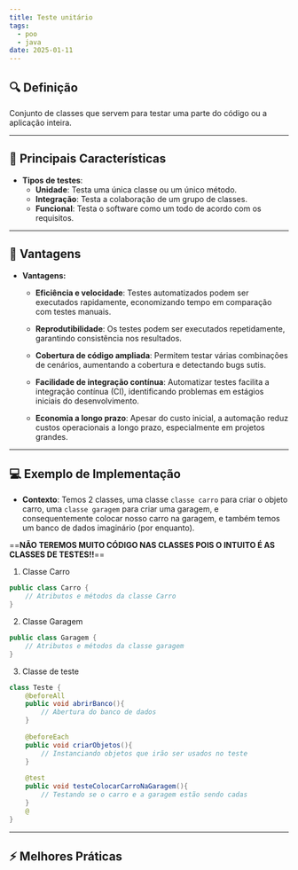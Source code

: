 ```yaml
---
title: Teste unitário
tags:
  - poo
  - java
date: 2025-01-11
---
```


## 🔍 Definição

Conjunto de classes que servem para testar uma parte do código ou a aplicação inteira.

---

## 📝 Principais Características

- **Tipos de testes**:
	- **Unidade**: Testa uma única classe ou um único método.
	- **Integração**: Testa a colaboração de um grupo de classes.
	- **Funcional**: Testa o software como um todo de acordo com os requisitos.

---

## 🧩 Vantagens

- **Vantagens:**
	- **Eficiência e velocidade**:
		Testes automatizados podem ser executados rapidamente, economizando tempo em comparação com testes manuais.
    
	- **Reprodutibilidade**:
		Os testes podem ser executados repetidamente, garantindo consistência nos resultados.
		
	- **Cobertura de código ampliada**:
		Permitem testar várias combinações de cenários, aumentando a cobertura e detectando bugs sutis.
    
	- **Facilidade de integração contínua**:
		Automatizar testes facilita a integração contínua (CI), identificando problemas em estágios iniciais do desenvolvimento.
		
	- **Economia a longo prazo**:
		Apesar do custo inicial, a automação reduz custos operacionais a longo prazo, especialmente em projetos grandes.
---

## 💻 Exemplo de Implementação

- **Contexto**: Temos 2 classes, uma classe ``classe carro`` para criar o objeto carro, uma ``classe garagem`` para criar uma garagem, e consequentemente colocar nosso carro na garagem, e também temos um banco de dados imaginário (por enquanto).

==**NÃO TEREMOS MUITO CÓDIGO NAS CLASSES POIS O INTUITO É AS CLASSES DE TESTES!!**==

1. Classe Carro
```java
public class Carro {
	// Atributos e métodos da classe Carro
}
```

2. Classe Garagem
```java
public class Garagem {
	// Atributos e métodos da classe garagem
}
```

3. Classe de teste
```java
class Teste {
	@beforeAll
	public void abrirBanco(){
		// Abertura do banco de dados
	}
	
	@beforeEach 
	public void criarObjetos(){
		// Instanciando objetos que irão ser usados no teste
	}
	
	@test
	public void testeColocarCarroNaGaragem(){
		// Testando se o carro e a garagem estão sendo cadas
	}
	@
}
```
---

## ⚡ Melhores Práticas
